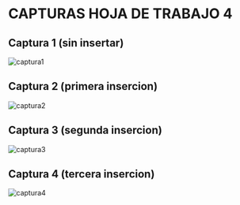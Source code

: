 #  CAPTURAS HOJA DE TRABAJO 4
##  Captura 1 (sin insertar)
![captura1](https://user-images.githubusercontent.com/66354474/85938387-39bfd800-b8ca-11ea-92e0-e0561c7420b9.png)
##  Captura 2 (primera insercion)
![captura2](https://user-images.githubusercontent.com/66354474/85938398-52c88900-b8ca-11ea-927a-e5c26ba2d742.png)
##  Captura 3 (segunda insercion)
![captura3](https://user-images.githubusercontent.com/66354474/85938404-670c8600-b8ca-11ea-9f4c-0dbd966f5648.png)
##  Captura 4 (tercera insercion)
![captura4](https://user-images.githubusercontent.com/66354474/85938416-78ee2900-b8ca-11ea-9425-7a427b21d729.png)
